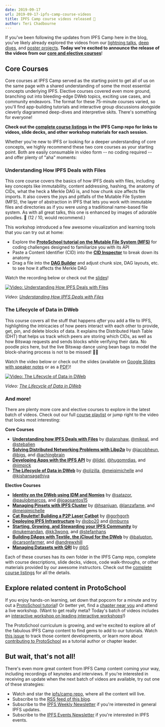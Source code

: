 ```yaml
---
date: 2019-09-17
url: 2019-09-17-ipfs-camp-course-videos
title: IPFS Camp course videos released 🍿
author: Teri Chadbourne
---
```


If you've been following the updates from IPFS Camp here in the blog, you've likely already explored the videos from our [lightning talks](https://github.com/ipfs/camp#%EF%B8%8F-lightning-talks), [deep dives](https://github.com/ipfs/camp#-deep-dives), and [poster projects](https://github.com/ipfs/camp#-poster-projects). **Today we're excited to announce the release of the videos from our [core and elective courses](https://github.com/ipfs/camp#-core--elective-courses)**!

## Core Courses
Core courses at IPFS Camp served as the starting point to get all of us on the same page with a shared understanding of some the most essential concepts underlying IPFS. Elective courses covered even more ground, branching out into bleeding-edge DWeb topics, exciting use cases, and community endeavors. The format for these 75-minute courses varied, so you'll find app-building tutorials and  interactive group discussions alongside cleverly diagrammed deep-dives and interpretive skits. There's something for everyone!

**Check out the [complete course listings](https://github.com/ipfs/camp#-core--elective-courses) in the IPFS Camp repo for links to videos, slide decks, and other workshop materials for each session.**

Whether you're new to IPFS or looking for a deeper understanding of core concepts, we highly recommend these two core courses as your starting point. Both are easily consumable in video form -- no coding required -- and offer plenty of "aha" moments:

### Understanding How IPFS Deals with Files
This core course covers the basics of how IPFS deals with files, including key concepts like immutability, content addressing, hashing, the anatomy of CIDs, what the heck a Merkle DAG is, and how chunk size affects file imports. It also covers the joys and pitfalls of the Mutable File System (MFS), the layer of abstraction in IPFS that lets you work with immutable files and directories as if you were using a tradiitional name-based file system. As with all great talks, this one is enhanced by images of adorable poodles. 🐩 (12 / 10, would recommend.)

This workshop introduced a few awesome visualization and learning tools that you can try out at home:

- Explore the [**ProtoSchool tutorial on the Mutable File System (MFS)**](https://proto.school/#/mutable-file-system) for coding challenges designed to familiarize you with its API
- Paste a Content Identifier (CID) into the [**CID Inspector**](https://cid.ipfs.io/) to break down its anatomy
- Drag a file into the [**DAG Builder**](https://dag.ipfs.io/) and adjust chunk size, DAG layouts, etc. to see how it affects the Merkle DAG

Watch the recording below or check out the [slides](https://github.com/ipfs/camp/blob/master/CORE_AND_ELECTIVE_COURSES/CORE_COURSE_A/IPFS_Camp_Core_Course_A_Slides.pdf)!

[![Video: Understanding How IPFS Deals with Files](/img/057-ipfs-camp-course-videos/core-a-thumbnail.png)](https://youtu.be/Z5zNPwMDYGg)

_Video: [Understanding How IPFS Deals with Files](https://youtu.be/Z5zNPwMDYGg)_


### The Lifecycle of Data in DWeb

This course covers all the stuff that happens _after_ you add a file to IPFS, highlighting the intricacies of how peers interact with each other to provide, get, pin, and delete blocks of data. It explains the Distributed Hash Table (DHT) that helps us track which peers are storing which CIDs, as well as how Bitswap requests and sends blocks while verifying their data. No poodle pics here, but the live Bitswap dance using bean bags to model the block-sharing process is not to be missed! 🤹‍♂️

Watch the video below or check out the slides (available on [Google Slides with speaker notes](https://docs.google.com/presentation/d/1UOX-a1lCxi-LOyEOe9VEFRcxg_j93Xkywwa4Y95TJaw/edit?usp=sharing) or as a [PDF](https://github.com/ipfs/camp/blob/master/CORE_AND_ELECTIVE_COURSES/CORE_COURSE_D/IPFS_Camp_Core_Course_D_Slides.pdf))!

[![Video: The Lifecycle of Data in DWeb](/img/057-ipfs-camp-course-videos/core-d-thumbnail.png)](https://youtu.be/fLUq0RkiTBA)

_Video: [The Lifecycle of Data in DWeb](https://youtu.be/fLUq0RkiTBA)_



### And more!

There are plenty more core and elective courses to explore in the latest batch of videos. Check out our full [course playlist](https://www.youtube.com/playlist?list=PLuhRWgmPaHtSsHMhjeWpfOzr8tonPaePu) or jump right to the video that looks most interesting:

**Core Courses**

- [**Understanding how IPFS Deals with Files**](https://youtu.be/Z5zNPwMDYGg) by [@alanshaw](https://github.com/alanshaw), [@mikeal](https://github.com/mikeal), and [@stebalien](https://github.com/stebalien)
- [**Solving Distributed Networking Problems with Libp2p**](https://youtu.be/Q4IH5rWEO-E) by [@jacobheun](https://github.com/jacobheun), [@bigs](https://github.com/bigs), and [@achingbrain](https://github.com/achingbrain)
- [**Developing Apps with the IPFS API**](https://youtu.be/6EHBOnFQJN4) by [@lidel](https://github.com/lidel), [@hugomrdias](https://github.com/hugomrdias), and [@jimpick](https://github.com/jimpick)
- [**The Lifecycle of Data in DWeb**](https://youtu.be/fLUq0RkiTBA) by [@olizilla](https://github.com/olizilla), [@meiqimichelle](https://github.com/meiqimichelle) and [@kishansagathiya](https://github.com/kishansagathiya)

**Elective Courses**

- [**Identity on the DWeb using IDM and Nomios**](https://youtu.be/EsLqjFEN-MM) by [@satazor](https://github.com/satazor), [@paulobmarcos](https://github.com/paulobmarcos), and [@joaosantos15](https://github.com/joaosantos15)
- [**Managing Pinsets with IPFS Cluster**](https://youtu.be/wmxaVrAFfeE) by [@hsanjuan](https://github.com/hsanjuan), [@lanzafame](https://github.com/lanzafame), and [@meiqimichelle](https://github.com/meiqimichelle)
- [**Cat Roulette! Building a P2P Laser Catbot**](https://youtu.be/kVzHE4MRPOM) by [@gorhgorh](https://github.com/gorhgorh)
- [**Deploying IPFS Infrastructure**](https://youtu.be/PD0e89b4NBk) by [@obo20](https://github.com/obo20) and [@mburns](https://github.com/mburns)
- [**Starting, Growing, and Stewarding your IPFS Community**](https://youtu.be/crTa1j3FRac) by [@nukemandan](https://github.com/nukemandan), [@kk3wong](https://github.com/kk3wong), and [@stefanhans](https://github.com/stefanhans)
- [**Building DApps with Textile, the iCloud for the DWeb**](https://youtu.be/4r7_lOyv4W8) by [@balupton](https://github.com/balupton), [@carsonfarmer](https://github.com/carsonfarmer), and [@andrewxhill](https://github.com/andrewxhill)
- [**Managing Datasets with QRI**](https://youtu.be/ZN1mPBECsvA) by [@b5](https://github.com/b5)


Each of these courses has its own folder in the IPFS Camp repo, complete with course descriptions, slide decks, videos, code walk-throughs, or other materials provided by our awesome instructors.  Check out the [complete course listings](https://github.com/ipfs/camp#-core--elective-courses) for all the details.

## Explore related content in ProtoSchool
If you enjoy hands-on learning, set down that popcorn for a minute and try out a [ProtoSchool tutorial](https://proto.school/#/tutorials)! Or better yet, find a [chapter near you](https://proto.school/#/chapters) and attend a live workshop. (Want to get really meta? Today's batch of videos includes an [interactive workshop on leading interactive workshops](https://github.com/ipfs/camp/tree/master/CORE_AND_ELECTIVE_COURSES/ELECTIVE_COURSE_F)!)

The ProtoSchool curriculum is growing, and we're excited to explore all of the fabulous IPFS Camp content to find gems to add to our tutorials. Watch [this issue](https://github.com/ProtoSchool/protoschool.github.io/issues/261) to track those content developments, or learn more about [contributing to ProtoSchool](https://proto.school/#/contribute) as a tutorial author or chapter leader.

## But wait, that's not all!
There's even more great content from IPFS Camp content coming your way, including recordings of keynotes and interviews. If you're interested in receiving an update when the next batch of videos are available, try out one of these strategies:

- Watch and star the [ipfs/camp repo](https://github.com/ipfs/camp/blob/master/README.md), where all the content will live.
- Subscribe to the [RSS feed of this blog](https://blog.ipfs.io/index.xml).
- Subscribe to the [IPFS Weekly Newsletter](https://tinyletter.com/ipfsnewsletter) if you're interested in general IPFS updates.
- Subscribe to the [IPFS Events Newsletter](https://protocol.us20.list-manage.com/subscribe?u=62e1eb7f68461b5a2ab5c52e6&id=f3fed9af1d) if you're interested in IPFS events.
